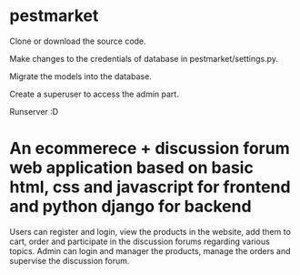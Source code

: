 # pestmarket

Clone or download the source code.

Make changes to the credentials of database in pestmarket/settings.py.

Migrate the models into the database.

Create a superuser to access the admin part.

Runserver :D

# An ecommerece + discussion forum web application based on basic html, css and javascript for frontend and python django for backend

Users can register and login, view the products in the website, add them to cart, order and participate in the discussion forums regarding various topics.
Admin can login and manager the products, manage the orders and supervise the discussion forum.
